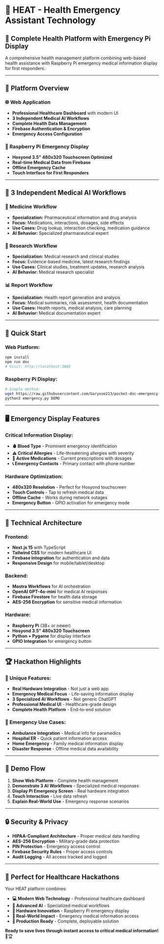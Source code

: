 # 🏥 HEAT - Health Emergency Assistant Technology

## 🚨 **Complete Health Platform with Emergency Pi Display**

A comprehensive health management platform combining web-based health assistance with Raspberry Pi emergency medical information display for first responders.

---

## 🎯 **Platform Overview**

### **🌐 Web Application**
- **Professional Healthcare Dashboard** with modern UI
- **3 Independent Medical AI Workflows**
- **Complete Health Data Management**
- **Firebase Authentication & Encryption**
- **Emergency Access Configuration**

### **🥧 Raspberry Pi Emergency Display**
- **Hosyond 3.5" 480x320 Touchscreen Optimized**
- **Real-time Medical Data from Firebase**
- **Offline Emergency Cache**
- **Touch Interface for First Responders**

---

## 🤖 **3 Independent Medical AI Workflows**

### **💊 Medicine Workflow**
- **Specialization:** Pharmaceutical information and drug analysis
- **Focus:** Medications, interactions, dosages, side effects
- **Use Cases:** Drug lookup, interaction checking, medication guidance
- **AI Behavior:** Specialized pharmaceutical expert

### **🔬 Research Workflow**
- **Specialization:** Medical research and clinical studies
- **Focus:** Evidence-based medicine, latest research findings
- **Use Cases:** Clinical studies, treatment updates, research analysis
- **AI Behavior:** Medical research specialist

### **📊 Report Workflow**
- **Specialization:** Health report generation and analysis
- **Focus:** Medical summaries, risk assessment, health documentation
- **Use Cases:** Health reports, medical analysis, care planning
- **AI Behavior:** Medical documentation expert

---

## 🚀 **Quick Start**

### **Web Platform:**
```bash
npm install
npm run dev
# Visit: http://localhost:3003
```

### **Raspberry Pi Display:**
```bash
# Simple method:
wget https://raw.githubusercontent.com/Garyxue213/pocket-doc-emergency-pi/main/emergency.py
python3 emergency.py DEMO
```

---

## 🖥️ **Emergency Display Features**

### **Critical Information Display:**
- **🩸 Blood Type** - Prominent emergency identification
- **⚠️ Critical Allergies** - Life-threatening allergies with severity
- **💊 Active Medications** - Current prescriptions with dosages
- **📞 Emergency Contacts** - Primary contact with phone number

### **Hardware Optimization:**
- **480x320 Resolution** - Perfect for Hosyond touchscreen
- **Touch Controls** - Tap to refresh medical data
- **Offline Cache** - Works during network outages
- **Emergency Button** - GPIO activation for emergency mode

---

## 🔧 **Technical Architecture**

### **Frontend:**
- **Next.js 15** with TypeScript
- **Tailwind CSS** for modern healthcare UI
- **Firebase Integration** for authentication and data
- **Responsive Design** for mobile/tablet/desktop

### **Backend:**
- **Mastra Workflows** for AI orchestration
- **OpenAI GPT-4o-mini** for medical AI responses
- **Firebase Firestore** for health data storage
- **AES-256 Encryption** for sensitive medical information

### **Hardware:**
- **Raspberry Pi** (3B+ or newer)
- **Hosyond 3.5" 480x320 Touchscreen**
- **Python + Pygame** for display interface
- **GPIO Integration** for emergency button

---

## 🏆 **Hackathon Highlights**

### **🎯 Unique Features:**
- **Real Hardware Integration** - Not just a web app
- **Emergency Medical Focus** - Life-saving information display
- **3 Specialized AI Workflows** - Not generic ChatGPT
- **Professional Medical UI** - Healthcare-grade design
- **Complete Health Platform** - End-to-end solution

### **🚨 Emergency Use Cases:**
- **Ambulance Integration** - Medical info for paramedics
- **Hospital ER** - Quick patient information access
- **Home Emergency** - Family medical information display
- **Disaster Response** - Offline medical data availability

---

## 📱 **Demo Flow**

1. **Show Web Platform** - Complete health management
2. **Demonstrate 3 AI Workflows** - Specialized medical responses
3. **Display Pi Emergency Screen** - Real hardware integration
4. **Touch Interaction** - Live data refresh
5. **Explain Real-World Use** - Emergency response scenarios

---

## 🔒 **Security & Privacy**

- **HIPAA-Compliant Architecture** - Proper medical data handling
- **AES-256 Encryption** - Military-grade data protection
- **PIN Protection** - Emergency access control
- **Firebase Security Rules** - Proper access controls
- **Audit Logging** - All access tracked and logged

---

## 🌟 **Perfect for Healthcare Hackathons**

Your HEAT platform combines:
- **💻 Modern Web Technology** - Professional healthcare dashboard
- **🤖 Advanced AI** - Specialized medical workflows
- **🔧 Hardware Innovation** - Raspberry Pi emergency display
- **🏥 Real-World Impact** - Emergency medical information access
- **🚀 Production Ready** - Complete, deployable solution

**Ready to save lives through instant access to critical medical information!** 🚨🏆
